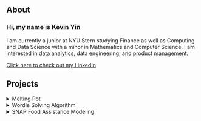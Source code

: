 ## About
### Hi, my name is Kevin Yin
I am currently a junior at NYU Stern studying Finance as well as Computing and Data Science with a minor in Mathematics and Computer Science. I am interested in data analytics, data engineering, and product management.

<a href="https://www.linkedin.com/in/kyin/" target="_blank">Click here to check out my LinkedIn</a> 

## Projects
<details>
<summary>
Melting Pot
</summary>
<br>
As a part of Major League Hacking's "Hacky Birthday MLH" hackathon, I worked with two friends to create Melting Pot, a social media website for sharing family recipes. Our social media website has a backend MongoDB database connected with a Node.js/Express.js application to act as an API. This is all then deployed with Heroku. The frontend was coded in HTML/CSS/JavaScript and was then connected to the backend using Flask. Some key features include the ability to upload recipes along with an image, comment, and dynamic frontend refreshing.
<br>
<embed src="https://kyin01.github.io/Wordle Presentation.pdf" width="100%" height="850px"/>
</details>

<details>
<summary>
Wordle Solving Algorithm
</summary>
<br>
After studying machine learning algorithms such as neural networks, k-means clustering, and Naive Bayes throughout the semester, I worked on a project to create algorithms to solve the word-game Wordle with two other teammates. I coded Wordle, then my teammates and I each created separate algorithms based on different strategies to solve Wordle. After measuring the efficiency of each of our algorithms, we also utilized q-learning to see if we could create a more efficient algorithm by combining our three separate methods.
<br>
<embed src="https://kyin01.github.io/Wordle Presentation.pdf" width="100%" height="850px"/>
</details>

<details>
<summary>
SNAP Food Assistance Modeling
</summary>
<br>
As a member of NYU's Business Analytics Club Insight Team, I spent a semester learning different types of regression models such as linear regressions and random forests as well as data management and analytics with python and SQL. As a part of a 4 person team, we looked into a dataset regarding SNAP, a food assistance program across the US. As a team, we cleaned the data using SQL and applied different models with Python to try and predict funding based on key demographics.
<br>
<embed src="https://kyin01.github.io/Food Assistance Presentation.pdf" width="100%" height="850px"/>
</details>

